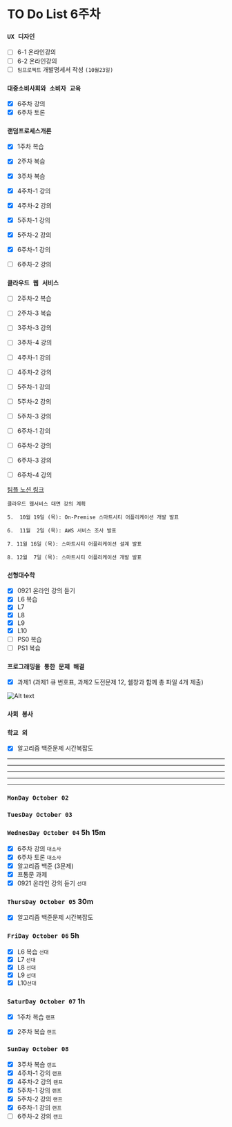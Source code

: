 # TO Do List 6주차

### `UX 디자인` 
- [ ] 6-1 온라인강의
- [ ] 6-2 온라인강의
- [ ] `팀프로젝트` 개발명세서 작성 `(10월23일)`

### `대중소비사회와 소비자 교육`
- [x] 6주차 강의
- [x] 6주차 토론

### `랜덤프로세스개론`
- [x] 1주차 복습
- [x] 2주차 복습
- [x] 3주차 복습
- [x] 4주차-1 강의
- [x] 4주차-2 강의
- [x] 5주차-1 강의 
- [x] 5주차-2 강의 
- [x] 6주차-1 강의 
- [ ] 6주차-2 강의 


### `클라우드 웹 서비스`
- [ ] 2주차-2 복습
- [ ] 2주차-3 복습 
- [ ] 3주차-3 강의 
- [ ] 3주차-4 강의 
- [ ] 4주차-1 강의 
- [ ] 4주차-2 강의 
- [ ] 5주차-1 강의 
- [ ] 5주차-2 강의 
- [ ] 5주차-3 강의 
- [ ] 6주차-1 강의 
- [ ] 6주차-2 강의 
- [ ] 6주차-3 강의 
- [ ] 6주차-4 강의 


[팀플 노션 링크](https://www.notion.so/Cloud-Web-Service-Team-Project-cb7f98e2e37c43fd98b7937e0d5018c5)
```
클라우드 웹서비스 대면 강의 계획

5.  10월 19일 (목): On-Premise 스마트시티 어플리케이션 개발 발표

6.  11월  2일 (목): AWS 서비스 조사 발표

7. 11월 16일 (목): 스마트시티 어플리케이션 설계 발표

8. 12월  7일 (목): 스마트시티 어플리케이션 개발 발표
```

### `선형대수학`
- [x] 0921 온라인 강의 듣기
- [x] L6 복습
- [X] L7 
- [X] L8 
- [x] L9 
- [x] L10 
- [ ] PS0 복습
- [ ] PS1 복습

### `프로그래밍을 통한 문제 해결`
- [x] 과제1 (과제1 큐 번호표, 과제2 도전문제 12, 쉘창과 함께 총 파일 4개 제출)

![Alt text](%E1%84%91%E1%85%B3%E1%84%90%E1%85%A9%E1%86%BC%E1%84%86%E1%85%AE%E1%86%AB%E1%84%80%E1%85%A1%E1%86%BC%E1%84%8B%E1%85%B4%E1%84%80%E1%85%A8%E1%84%92%E1%85%AC%E1%86%A8%E1%84%89%E1%85%A5.png)

### `사회 봉사`

### `학교 외`
- [x] 알고리즘 백준문제 시간복잡도

---
---
---
---
---

### `MonDay October 02` 

### `TuesDay October 03` 

### `WednesDay October 04` 5h 15m
- [x] 6주차 강의 `대소사`
- [X] 6주차 토론 `대소사`
- [x] 알고리즘 백준 (3문제)
- [x] 프통문 과제
- [X] 0921 온라인 강의 듣기 `선대`

### `ThursDay October 05` 30m
- [x] 알고리즘 백준문제 시간복잡도

### `FriDay October 06` 5h
- [x] L6 복습  `선대`
- [x] L7 `선대`
- [x] L8 `선대`
- [x] L9 `선대`
- [x] L10`선대`

### `SaturDay October 07` 1h
- [x] 1주차 복습  `랜프`
- [x] 2주차 복습  `랜프`


### `SunDay October 08`
- [x] 3주차 복습  `랜프`
- [x] 4주차-1 강의  `랜프`
- [x] 4주차-2 강의  `랜프`
- [x] 5주차-1 강의  `랜프`
- [x] 5주차-2 강의  `랜프`
- [x] 6주차-1 강의  `랜프`
- [ ] 6주차-2 강의  `랜프`